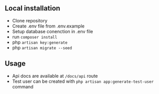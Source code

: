 ## Local installation

- Clone repository
- Create .env file from .env.example
- Setup database conenction in .env file
- run `composer install`
- php `artisan key:generate`
- php `artisan migrate --seed`

## Usage
- Api docs are available at `/docs/api` route
- Test user can be created with `php artisan app:generate-test-user` command
